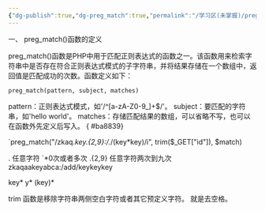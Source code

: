 ```yaml
---
{"dg-publish":true,"dg-preg_match":true,"permalink":"/学习区(未掌握)/preg_match/","dgPassFrontmatter":true}
---
```


一、 preg_match()函数的定义

preg_match()函数是PHP中用于匹配正则表达式的函数之一。该函数用来检索字符串中是否存在符合正则表达式模式的子字符串，并将结果存储在一个数组中，返回值是匹配成功的次数。函数定义如下：

`preg_match(pattern, subject, matches)` 

pattern：正则表达式模式，如'/^[a-zA-Z0-9_]+$/'。
subject：要匹配的字符串，如'hello world'。
matches：存储匹配结果的数组，可以省略不写，也可以在函数外先定义后写入。
{ #ba8839}


`preg_match("/zkaq.*key.{2,9}:\/.*\/(key*key)/i", trim($_GET["id"]), $match)

. 任意字符
`*0次或者多次
.{2,9} 任意字符两次到九次
zkaqaakeyabca:/add/keykeykey

key*
y*
(key)*

trim 函数是移除字符串两侧空白字符或者其它预定义字符。  就是去空格。

